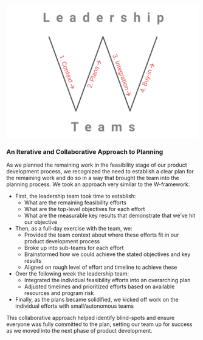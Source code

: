 <link rel="stylesheet" type="text/css" href="../../style.css">
<img src="content/planning.png" class="image-float-right">

### An Iterative and Collaborative Approach to Planning

As we planned the remaining work in the feasibility stage of our product development process, we recognized the need to establish a clear plan for the remaining work and do so in a way that brought the team into the planning process. We took an approach very similar to the W-framework.

- First, the leadership team took time to establish:
    - What are the remaining feasibility efforts
    - What are the top-level objectives for each effort
    - What are the measurable key results that demonstrate that we’ve hit our objective
- Then, as a full-day exercise with the team, we:
    - Provided the team context about where these efforts fit in our product development process
    - Broke up into sub-teams for each effort
    - Brainstormed how we could achieve the stated objectives and key results
    - Aligned on rough level of effort and timeline to achieve these
- Over the following week the leadership team:
    - Integrated the individual feasibility efforts into an overarching plan
    - Adjusted timelines and prioritized efforts based on available resources and program risk
- Finally, as the plans became solidified, we kicked off work on the individual efforts with small/autonomous teams

This collaborative approach helped identify blind-spots and ensure everyone was fully committed to the plan, setting our team up for success as we moved into the next phase of product development.